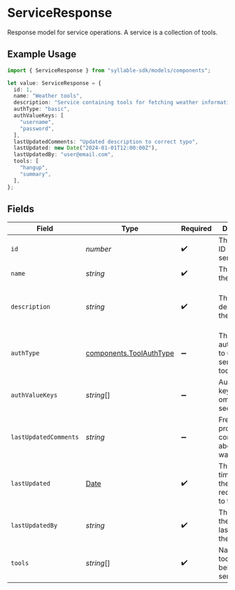 # ServiceResponse

Response model for service operations. A service is a collection of tools.

## Example Usage

```typescript
import { ServiceResponse } from "syllable-sdk/models/components";

let value: ServiceResponse = {
  id: 1,
  name: "Weather tools",
  description: "Service containing tools for fetching weather information",
  authType: "basic",
  authValueKeys: [
    "username",
    "password",
  ],
  lastUpdatedComments: "Updated description to correct typo",
  lastUpdated: new Date("2024-01-01T12:00:00Z"),
  lastUpdatedBy: "user@email.com",
  tools: [
    "hangup",
    "summary",
  ],
};
```

## Fields

| Field                                                                                         | Type                                                                                          | Required                                                                                      | Description                                                                                   | Example                                                                                       |
| --------------------------------------------------------------------------------------------- | --------------------------------------------------------------------------------------------- | --------------------------------------------------------------------------------------------- | --------------------------------------------------------------------------------------------- | --------------------------------------------------------------------------------------------- |
| `id`                                                                                          | *number*                                                                                      | :heavy_check_mark:                                                                            | The internal ID of the service                                                                | 1                                                                                             |
| `name`                                                                                        | *string*                                                                                      | :heavy_check_mark:                                                                            | The name of the service                                                                       | Weather tools                                                                                 |
| `description`                                                                                 | *string*                                                                                      | :heavy_check_mark:                                                                            | The description of the service                                                                | Service containing tools for fetching weather information                                     |
| `authType`                                                                                    | [components.ToolAuthType](../../models/components/toolauthtype.md)                            | :heavy_minus_sign:                                                                            | The type of authentication to use for the service's tools                                     | basic                                                                                         |
| `authValueKeys`                                                                               | *string*[]                                                                                    | :heavy_minus_sign:                                                                            | Auth value keys (values omitted for security)                                                 | [<br/>"username",<br/>"password"<br/>]                                                        |
| `lastUpdatedComments`                                                                         | *string*                                                                                      | :heavy_minus_sign:                                                                            | Free text providing comment about what was updated                                            | Updated description to correct typo                                                           |
| `lastUpdated`                                                                                 | [Date](https://developer.mozilla.org/en-US/docs/Web/JavaScript/Reference/Global_Objects/Date) | :heavy_check_mark:                                                                            | The timestamp of the most recent update to the service                                        | 2024-01-01T12:00:00Z                                                                          |
| `lastUpdatedBy`                                                                               | *string*                                                                                      | :heavy_check_mark:                                                                            | The email of the user who last updated the service                                            | user@email.com                                                                                |
| `tools`                                                                                       | *string*[]                                                                                    | :heavy_check_mark:                                                                            | Names of tools that belong to the service                                                     | [<br/>"hangup",<br/>"summary"<br/>]                                                           |